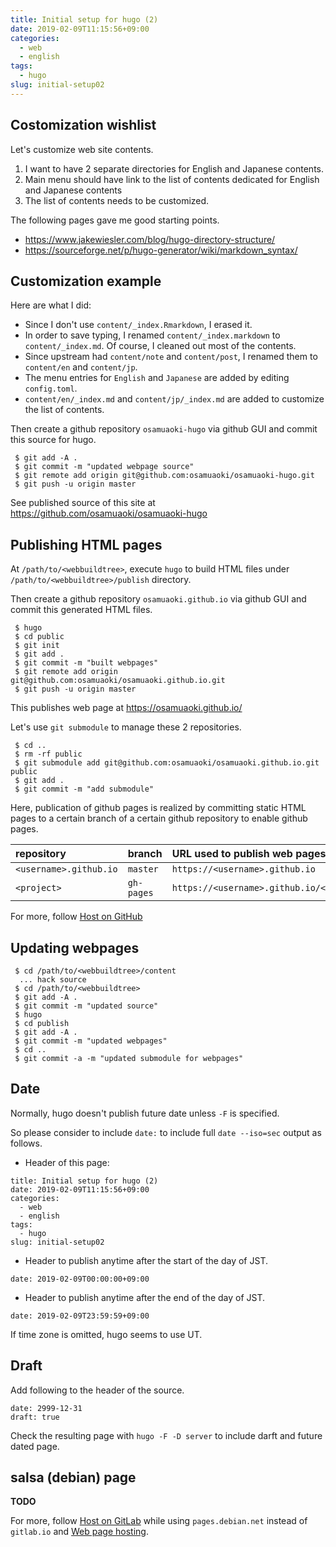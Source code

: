 ```yaml
---
title: Initial setup for hugo (2)
date: 2019-02-09T11:15:56+09:00
categories:
  - web
  - english
tags:
  - hugo
slug: initial-setup02
---
```


## Costomization wishlist

Let's customize web site contents.

  1. I want to have 2 separate directories for English and Japanese contents.
  1. Main menu should have link to the list of contents dedicated for English
     and Japanese contents
  1. The list of contents needs to be customized.

The following pages gave me good starting points.

  * https://www.jakewiesler.com/blog/hugo-directory-structure/
  * https://sourceforge.net/p/hugo-generator/wiki/markdown_syntax/

## Customization example

Here are what I did:

* Since I don't use `content/_index.Rmarkdown`, I erased it.
* In order to save typing, I renamed `content/_index.markdown` to
`content/_index.md`.  Of course, I cleaned out most of the contents.
* Since upstream had `content/note` and `content/post`, I renamed them to
`content/en` and `content/jp`.
* The menu entries for `English` and `Japanese` are added by editing
`config.toml`.
* `content/en/_index.md` and `content/jp/_index.md` are added to customize the
list of contents.

Then create a github repository `osamuaoki-hugo` via github GUI and commit this
source for hugo.

```
 $ git add -A .
 $ git commit -m "updated webpage source"
 $ git remote add origin git@github.com:osamuaoki/osamuaoki-hugo.git
 $ git push -u origin master
```

See published source of this site at
https://github.com/osamuaoki/osamuaoki-hugo

## Publishing HTML pages

At `/path/to/<webbuildtree>`, execute `hugo` to build HTML files under
`/path/to/<webbuildtree>/publish` directory.

Then create a github repository `osamuaoki.github.io` via github GUI and commit
this generated HTML files.

```
 $ hugo
 $ cd public
 $ git init
 $ git add .
 $ git commit -m "built webpages"
 $ git remote add origin git@github.com:osamuaoki/osamuaoki.github.io.git
 $ git push -u origin master
```

This publishes web page at https://osamuaoki.github.io/

Let's use  `git submodule` to manage these 2 repositories.

```
 $ cd ..
 $ rm -rf public
 $ git submodule add git@github.com:osamuaoki/osamuaoki.github.io.git public
 $ git add .
 $ git commit -m "add submodule"
```

Here, publication of github pages is realized by committing static HTML pages
to a certain branch of a certain github repository to enable github pages.


| repository            | branch      | URL used to publish web pages           |
|:----------------------|:------------|:----------------------------------------|
| `<username>.github.io`| `master`    | `https://<username>.github.io`          |
| `<project>`           | `gh-pages`  | `https://<username>.github.io/<project>`|

For more, follow
[Host on GitHub](https://gohugo.io/hosting-and-deployment/hosting-on-github/)

## Updating webpages

```
 $ cd /path/to/<webbuildtree>/content
  ... hack source
 $ cd /path/to/<webbuildtree>
 $ git add -A .
 $ git commit -m "updated source"
 $ hugo
 $ cd publish
 $ git add -A .
 $ git commit -m "updated webpages"
 $ cd ..
 $ git commit -a -m "updated submodule for webpages"
```

## Date

Normally, hugo doesn't publish future date unless `-F` is specified.

So please consider to include `date:` to include full `date --iso=sec` output
as follows.

* Header of this page:
```
title: Initial setup for hugo (2)
date: 2019-02-09T11:15:56+09:00
categories:
  - web
  - english
tags:
  - hugo
slug: initial-setup02
```

* Header to publish anytime after the start of the day of JST.
```
date: 2019-02-09T00:00:00+09:00
```

* Header to publish anytime after the end of the day of JST.
```
date: 2019-02-09T23:59:59+09:00
```

If time zone is omitted, hugo seems to use UT.

## Draft

Add following to the header of the source.

```
date: 2999-12-31
draft: true
```

Check the resulting page with `hugo -F -D server` to include darft and future
dated page.

## salsa (debian) page

**TODO**

For more, follow
[Host on GitLab](https://gohugo.io/hosting-and-deployment/hosting-on-gitlab/)
while using `pages.debian.net` instead of `gitlab.io` and [Web page
hosting](https://wiki.debian.org/Salsa/Doc#Web_page_hosting).

<!-- vim: se ai tw=79: -->

